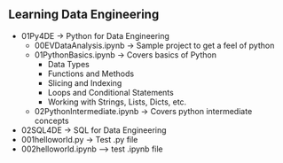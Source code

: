 ## Learning Data Engineering
- 01Py4DE -> Python for Data Engineering
    - 00EVDataAnalysis.ipynb -> Sample project to get a feel of python
    - 01PythonBasics.ipynb -> Covers basics of Python
        - Data Types
        - Functions and Methods
        - Slicing and Indexing
        - Loops and Conditional Statements
        - Working with Strings, Lists, Dicts, etc.
    - 02PythonIntermediate.ipynb -> Covers python intermediate concepts
- 02SQL4DE -> SQL for Data Engineering
- 001helloworld.py -> Test .py file
- 002helloworld.ipynb --> test .ipynb file